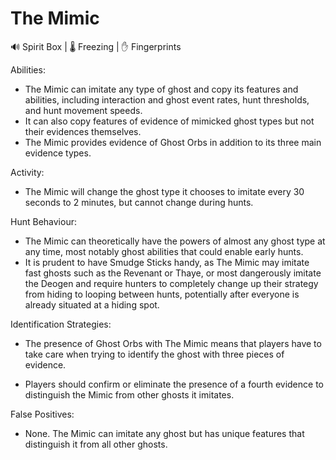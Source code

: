 # The Mimic

🔊 Spirit Box | 🌡️ Freezing | ✋ Fingerprints

Abilities:

-   The Mimic can imitate any type of ghost and copy its features and abilities, including interaction and ghost event rates, hunt thresholds, and hunt movement speeds.
-   It can also copy features of evidence of mimicked ghost types but not their evidences themselves.
-   The Mimic provides evidence of Ghost Orbs in addition to its three main evidence types.

Activity:

-   The Mimic will change the ghost type it chooses to imitate every 30 seconds to 2 minutes, but cannot change during hunts.



Hunt Behaviour:

-   The Mimic can theoretically have the powers of almost any ghost type at any time, most notably ghost abilities that could enable early hunts.
-   It is prudent to have Smudge Sticks handy, as The Mimic may imitate fast ghosts such as the Revenant or Thaye, or most dangerously imitate the Deogen and require hunters to completely change up their strategy from hiding to looping between hunts, potentially after everyone is already situated at a hiding spot.

Identification Strategies:

-   The presence of Ghost Orbs with The Mimic means that players have to take care when trying to identify the ghost with three pieces of evidence.

-   Players should confirm or eliminate the presence of a fourth evidence to distinguish the Mimic from other ghosts it imitates.

False Positives:

-   None. The Mimic can imitate any ghost but has unique features that distinguish it from all other ghosts.